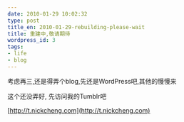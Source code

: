 ```yaml
---
date: 2010-01-29 10:02:32
type: post
title_en: 2010-01-29-rebuilding-please-wait
title: 重建中,敬请期待
wordpress_id: 3
tags:
- life
- blog
---
```


考虑再三,还是得弄个blog,先还是WordPress吧,其他的慢慢来

这个还没弄好, 先访问我的Tumblr吧

[http://t.nickcheng.com](http://t.nickcheng.com)
